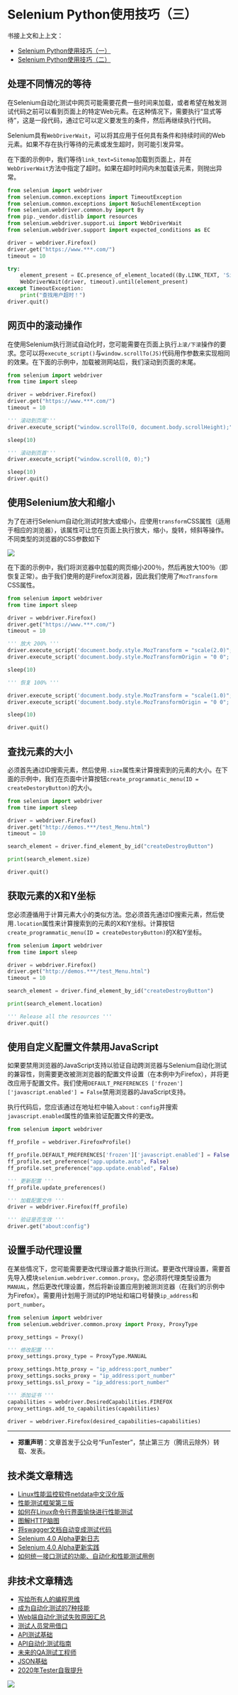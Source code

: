 # Selenium Python使用技巧（三）

书接上文和上上文：
- [Selenium Python使用技巧（一）](https://mp.weixin.qq.com/s/39v8tXG3xig63d-ioEAi8Q)
- [Selenium Python使用技巧（二）](https://mp.weixin.qq.com/s/uDM3y9zoVjaRmJJJTNs6Vw)

## 处理不同情况的等待

在Selenium自动化测试中网页可能需要花费一些时间来加载，或者希望在触发测试代码之前可以看到页面上的特定Web元素。在这种情况下，需要执行“显式等待”，这是一段代码，通过它可以定义要发生的条件，然后再继续执行代码。

Selenium具有`WebDriverWait`，可以将其应用于任何具有条件和持续时间的Web元素。如果不存在执行等待的元素或发生超时，则可能引发异常。

在下面的示例中，我们等待`link_text=Sitemap`加载到页面上，并在`WebDriverWait`方法中指定了超时。如果在超时时间内未加载该元素，则抛出异常。


```Python
from selenium import webdriver
from selenium.common.exceptions import TimeoutException
from selenium.common.exceptions import NoSuchElementException
from selenium.webdriver.common.by import By
from pip._vendor.distlib import resources
from selenium.webdriver.support.ui import WebDriverWait
from selenium.webdriver.support import expected_conditions as EC

driver = webdriver.Firefox()
driver.get("https://www.***.com/")
timeout = 10

try:
    element_present = EC.presence_of_element_located((By.LINK_TEXT, 'Sitemap'))
    WebDriverWait(driver, timeout).until(element_present)
except TimeoutException:
    print("查找用户超时！")
driver.quit()
```

## 网页中的滚动操作

在使用Selenium执行测试自动化时，您可能需要在页面上执行`上滚/下滚`操作的要求。您可以将`execute_script()`与`window.scrollTo(JS)`代码用作参数来实现相同的效果。在下面的示例中，加载被测网站后，我们滚动到页面的末尾。

```Python
from selenium import webdriver
from time import sleep

driver = webdriver.Firefox()
driver.get("https://www.***.com/")
timeout = 10

''' 滚动到页尾'''
driver.execute_script("window.scrollTo(0, document.body.scrollHeight);")

sleep(10)

''' 滚动到页首'''
driver.execute_script("window.scroll(0, 0);")

sleep(10)
driver.quit()
```

## 使用Selenium放大和缩小

为了在进行Selenium自动化测试时放大或缩小，应使用`transform`CSS属性（适用于相应的浏览器），该属性可让您在页面上执行放大，缩小，旋转，倾斜等操作。不同类型的浏览器的CSS参数如下

![](http://pic.automancloud.com/Untitled32432.png)

在下面的示例中，我们将浏览器中加载的网页缩小200％，然后再放大100％（即恢复正常）。由于我们使用的是Firefox浏览器，因此我们使用了`MozTransform` CSS属性。


```Python
from selenium import webdriver
from time import sleep

driver = webdriver.Firefox()
driver.get("https://www.***.com/")
timeout = 10

''' 放大 200% '''
driver.execute_script('document.body.style.MozTransform = "scale(2.0)";')
driver.execute_script('document.body.style.MozTransformOrigin = "0 0";')

sleep(10)

''' 恢复 100% '''

driver.execute_script('document.body.style.MozTransform = "scale(1.0)";')
driver.execute_script('document.body.style.MozTransformOrigin = "0 0";')

sleep(10)

driver.quit()
```

## 查找元素的大小

必须首先通过ID搜索元素，然后使用`.size`属性来计算搜索到的元素的大小。在下面的示例中，我们在页面中计算按钮`create_programmatic_menu(ID = createDestoryButton)`的大小。


```Python
from selenium import webdriver
from time import sleep

driver = webdriver.Firefox()
driver.get("http://demos.***/test_Menu.html")
timeout = 10

search_element = driver.find_element_by_id("createDestroyButton")

print(search_element.size)

driver.quit()
```

## 获取元素的X和Y坐标

您必须遵循用于计算元素大小的类似方法。您必须首先通过ID搜索元素，然后使用`.location`属性来计算搜索到的元素的X和Y坐标。计算按钮`create_programmatic_menu(ID = createDestoryButton)`的X和Y坐标。


```Python
from selenium import webdriver
from time import sleep

driver = webdriver.Firefox()
driver.get("http://demos.***/test_Menu.html")
timeout = 10

search_element = driver.find_element_by_id("createDestroyButton")

print(search_element.location)

''' Release all the resources '''
driver.quit()
```

## 使用自定义配置文件禁用JavaScript

如果要禁用浏览器的JavaScript支持以验证自动跨浏览器与Selenium自动化测试的兼容性，则需要更改被测浏览器的配置文件设置（在本例中为Firefox），并将更改应用于配置文件。我们使用`DEFAULT_PREFERENCES ['frozen'] ['javascript.enabled'] = False`禁用浏览器的JavaScript支持。

执行代码后，您应该通过在地址栏中输入`about：config`并搜索`javascript.enabled`属性的值来验证配置文件的更改。

```Python
from selenium import webdriver

ff_profile = webdriver.FirefoxProfile()

ff_profile.DEFAULT_PREFERENCES['frozen']['javascript.enabled'] = False
ff_profile.set_preference("app.update.auto", False)
ff_profile.set_preference("app.update.enabled", False)

''' 更新配置 '''
ff_profile.update_preferences()

''' 加载配置文件 '''
driver = webdriver.Firefox(ff_profile)

''' 验证是否生效 '''
driver.get("about:config")
```

## 设置手动代理设置

在某些情况下，您可能需要更改代理设置才能执行测试。要更改代理设置，需要首先导入模块`selenium.webdriver.common.proxy`。您必须将代理类型设置为`MANUAL`，然后更改代理设置，然后将新设置应用到被测浏览器（在我们的示例中为Firefox）。需要用计划用于测试的IP地址和端口号替换`ip_address`和`port_number`。


```Python
from selenium import webdriver
from selenium.webdriver.common.proxy import Proxy, ProxyType

proxy_settings = Proxy()

''' 修改配置 '''
proxy_settings.proxy_type = ProxyType.MANUAL

proxy_settings.http_proxy = "ip_address:port_number"
proxy_settings.socks_proxy = "ip_address:port_number"
proxy_settings.ssl_proxy = "ip_address:port_number"

''' 添加证书 '''
capabilities = webdriver.DesiredCapabilities.FIREFOX
proxy_settings.add_to_capabilities(capabilities)

driver = webdriver.Firefox(desired_capabilities=capabilities)
```


---
* **郑重声明**：文章首发于公众号“FunTester”，禁止第三方（腾讯云除外）转载、发表。

## 技术类文章精选

- [Linux性能监控软件netdata中文汉化版](https://mp.weixin.qq.com/s/fdXtK-5WwKnxjLZdyg6-nA)
- [性能测试框架第三版](https://mp.weixin.qq.com/s/Mk3PoH7oJX7baFmbeLtl_w)
- [如何在Linux命令行界面愉快进行性能测试](https://mp.weixin.qq.com/s/fwGqBe1SpA2V0lPfAOd04Q)
- [图解HTTP脑图](https://mp.weixin.qq.com/s/100Vm8FVEuXs0x6rDGTipw)
- [将swagger文档自动变成测试代码](https://mp.weixin.qq.com/s/SY8mVenj0zMe5b47GS9VSQ)
 - [Selenium 4.0 Alpha更新日志](https://mp.weixin.qq.com/s/tU7sm-pcbpRNwDU9D3OVTQ)
- [Selenium 4.0 Alpha更新实践](https://mp.weixin.qq.com/s/yT9wpO5o5aWBUus494TIHw)
- [如何统一接口测试的功能、自动化和性能测试用例](https://mp.weixin.qq.com/s/1xqtXNVw7BdUa03nVcsMTg)

## 非技术文章精选

- [写给所有人的编程思维](https://mp.weixin.qq.com/s/Oj33UCnYfbUgzsBzEm2GPQ)
- [成为自动化测试的7种技能](https://mp.weixin.qq.com/s/e-HAGMO0JLR7VBBWLvk0dQ)
- [Web端自动化测试失败原因汇总](https://mp.weixin.qq.com/s/qzFth-Q9e8MTms1M8L5TyA)
- [测试人员常用借口](https://mp.weixin.qq.com/s/0k_Ciud2sOpRb5PPiVzECw)
- [API测试基础](https://mp.weixin.qq.com/s/bkbUEa9CF21xMYSlhPcULw)
- [API自动化测试指南](https://mp.weixin.qq.com/s/uy_Vn_ZVUEu3YAI1gW2T_A)
- [未来的QA测试工程师](https://mp.weixin.qq.com/s/ngL4sbEjZm7OFAyyWyQ3nQ)
- [JSON基础](https://mp.weixin.qq.com/s/tnQmAFfFbRloYp8J9TYurw)
- [2020年Tester自我提升](https://mp.weixin.qq.com/s/vuhUp85_6Sbg6ReAN3TTSQ)

![](https://mmbiz.qpic.cn/mmbiz_jpg/13eN86FKXzCMW6WN4Wch71qNtGQvxLRSGejZpr37OWa7CDYg5e4ZeanaGWuBgRAX3jicJNIhcyyZPXbKByXcl7w/640?wx_fmt=jpeg&tp=webp&wxfrom=5&wx_lazy=1&wx_co=1)
